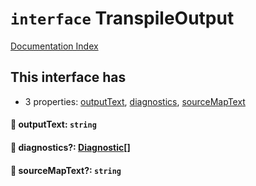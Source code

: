 # `interface` TranspileOutput

[Documentation Index](../README.md)

## This interface has

- 3 properties:
[outputText](#-outputtext-string),
[diagnostics](#-diagnostics-diagnostic),
[sourceMapText](#-sourcemaptext-string)


#### 📄 outputText: `string`



#### 📄 diagnostics?: [Diagnostic](../interface.Diagnostic/README.md)\[]



#### 📄 sourceMapText?: `string`



